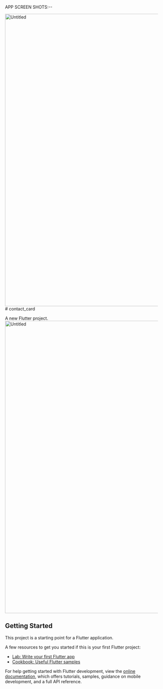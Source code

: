 APP SCREEN SHOTS:--

<img width="960" alt="Untitled" src="https://user-images.githubusercontent.com/74004844/189466694-2d80664c-f192-418e-96fd-314d32518766.png">
# contact_card

A new Flutter project.
<img width="960" alt="Untitled" src="https://user-images.githubusercontent.com/74004844/189466706-27b4841b-a32f-4a5b-a11a-a573c2fcfd20.png">

## Getting Started

This project is a starting point for a Flutter application.

A few resources to get you started if this is your first Flutter project:

- [Lab: Write your first Flutter app](https://docs.flutter.dev/get-started/codelab)
- [Cookbook: Useful Flutter samples](https://docs.flutter.dev/cookbook)

For help getting started with Flutter development, view the
[online documentation](https://docs.flutter.dev/), which offers tutorials,
samples, guidance on mobile development, and a full API reference.
